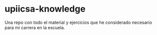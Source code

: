 # upiicsa-knowledge
Una repo con todo el material y ejercicios que he considerado necesario para mi carrera en la escuela.
